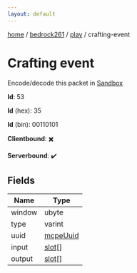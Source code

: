 ```yaml
---
layout: default
---
```


[home](/)  /  [bedrock261](/protocol/bedrock261)  /  [play](/protocol/bedrock261/play)  /  crafting-event

# Crafting event

Encode/decode this packet in [Sandbox](../../../sandbox/bedrock261#Play.CraftingEvent)

**Id**: 53

**Id** (hex): 35

**Id** (bin): 00110101

**Clientbound**: ✖️

**Serverbound**: ✔️

## Fields

Name | Type
---|---
window | ubyte
type | varint
uuid | [mcpeUuid](/protocol/bedrock261/types/mcpe-uuid)
input | [slot](/protocol/bedrock261/types/slot)[]
output | [slot](/protocol/bedrock261/types/slot)[]

